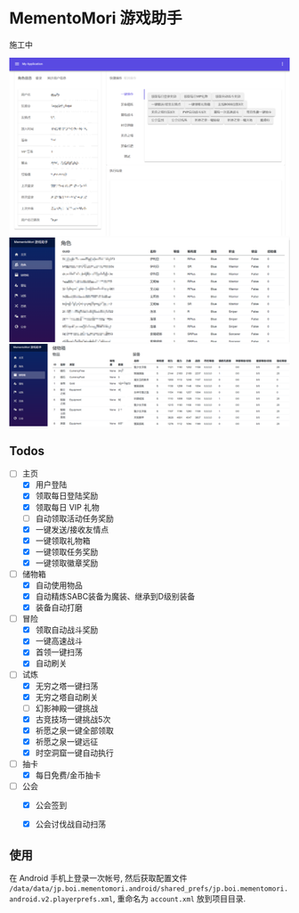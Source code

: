 ﻿# MementoMori 游戏助手

施工中

![](images/intro1.png)
![](images/intro2.png)
![](images/intro3.png)

## Todos

- [ ] 主页
  - [x] 用户登陆
  - [x] 领取每日登陆奖励
  - [x] 领取每日 VIP 礼物
  - [ ] 自动领取活动任务奖励
  - [x] 一键发送/接收友情点
  - [x] 一键领取礼物箱
  - [x] 一键领取任务奖励
  - [x] 一键领取徽章奖励
- [ ] 储物箱
  - [x] 自动使用物品
  - [x] 自动精炼SABC装备为魔装、继承到D级别装备
  - [x] 装备自动打磨
- [ ] 冒险
  - [x] 领取自动战斗奖励
  - [x] 一键高速战斗
  - [x] 首领一键扫荡
  - [x] 自动刷关
- [ ] 试炼
  - [x] 无穷之塔一键扫荡
  - [x] 无穷之塔自动刷关
  - [ ] 幻影神殿一键挑战
  - [x] 古竞技场一键挑战5次
  - [x] 祈愿之泉一键全部领取
  - [x] 祈愿之泉一键远征
  - [x] 时空洞窟一键自动执行
- [ ] 抽卡
  - [x] 每日免费/金币抽卡
- [ ] 公会
  - [x] 公会签到
  - [x] 公会讨伐战自动扫荡


## 使用

在 Android 手机上登录一次帐号, 然后获取配置文件 `/data/data/jp.boi.mementomori.android/shared_prefs/jp.boi.mementomori.android.v2.playerprefs.xml`,
重命名为 `account.xml` 放到项目目录.
